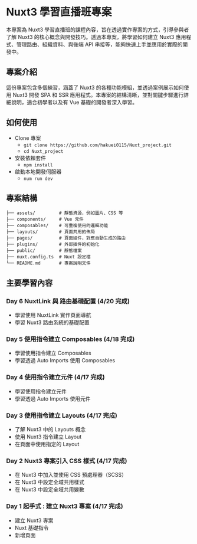 # Nuxt3 學習直播班專案

本專案為 Nuxt3 學習直播班的課程內容，旨在透過實作專案的方式，引導參與者了解 Nuxt3 的核心概念與開發技巧。透過本專案，將學習如何建立 Nuxt3 應用程式、管理路由、組織資料、與後端 API 串接等，能夠快速上手並應用於實際的開發中。

## 專案介紹

這份專案包含多個練習，涵蓋了 Nuxt3 的各種功能模組，並透過案例展示如何使用 Nuxt3 開發 SPA 和 SSR 應用程式。本專案的結構清晰，並對關鍵步驟進行詳細說明，適合初學者以及有 Vue 基礎的開發者深入學習。

## 如何使用

- Clone 專案
  - ``git clone https://github.com/hakuei0115/Nuxt_project.git``
  - ``cd Nuxt_project``
- 安裝依賴套件
  - ``npm install``
- 啟動本地開發伺服器
  - ``num run dev``

## 專案結構

```plaintext
├── assets/         # 靜態資源，例如圖片、CSS 等
├── components/     # Vue 元件
├── composables/    # 可重複使用的邏輯功能
├── layouts/        # 頁面共用的佈局
├── pages/          # 頁面組件，對應自動生成的路由
├── plugins/        # 外部插件的初始化
├── public/         # 靜態檔案
├── nuxt.config.ts  # Nuxt 設定檔
└── README.md       # 專案說明文件
```

## 主要學習內容

### Day 6 NuxtLink 與 路由基礎配置 (4/20 完成)

- 學習使用 NuxtLink 實作頁面導航
- 學習 Nuxt3 路由系統的基礎配置

### Day 5 使用指令建立 Composables (4/18 完成)

- 學習使用指令建立 Composables
- 學習透過 Auto Imports 使用 Composables

### Day 4 使用指令建立元件 (4/17 完成)

- 學習使用指令建立元件
- 學習透過 Auto Imports 使用元件

### Day 3 使用指令建立 Layouts (4/17 完成)

- 了解 Nuxt3 中的 Layouts 概念
- 使用 Nuxt3 指令建立 Layout
- 在頁面中使用指定的 Layout

### Day 2 Nuxt3 專案引入 CSS 樣式 (4/17 完成)

- 在 Nuxt3 中加入並使用 CSS 預處理器（SCSS）
- 在 Nuxt3 中設定全域共用樣式
- 在 Nuxt3 中設定全域共用變數

### Day 1 起手式 : 建立 Nuxt3 專案 (4/17 完成)

- 建立 Nuxt3 專案
- Nuxt 基礎指令
- 新增頁面